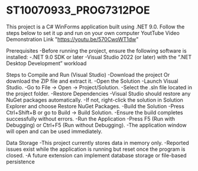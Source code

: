 # ST10070933_PROG7312POE

This project is a C# WinForms application built using .NET 9.0. Follow the steps below to set it up and run on your own computer
YoutTube Video Demonstration Link "https://youtu.be/570CwoWT1dw"

Prerequisites
-Before running the project, ensure the following software is installed:
-.NET 9.0 SDK or later
-Visual Studio 2022 (or later) with the “.NET Desktop Development” workload

Steps to Compile and Run (Visual Studio)
-Download the project Or download the ZIP file and extract it.
-Open the Solution
  -Launch Visual Studio.
  -Go to File → Open → Project/Solution.
  -Select the .sln file located in the project folder.
-Restore Dependencies
  -Visual Studio should restore any NuGet packages automatically.
  -If not, right-click the solution in Solution Explorer and choose Restore NuGet Packages.
-Build the Solution
  -Press Ctrl+Shift+B or go to Build → Build Solution.
  -Ensure the build completes successfully without errors.
-Run the Application
  -Press F5 (Run with Debugging) or Ctrl+F5 (Run without Debugging).
  -The application window will open and can be used immediately.

Data Storage
-This project currently stores data in memory only.
-Reported issues exist while the application is running but reset once the program is closed.
-A future extension can implement database storage or file-based persistence
